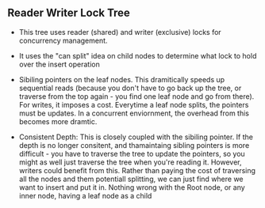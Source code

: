 ## Reader Writer Lock Tree
- This tree uses reader (shared) and writer (exclusive) locks for concurrency management.
- It uses the "can split" idea on child nodes to determine what lock to hold over the insert operation


- Sibiling pointers on the leaf nodes.  This dramitically speeds up sequential reads (because you don't have to go back up the tree, or traverse from the top again - you find one leaf node and go from there).  For writes, it imposes a cost.  Everytime a leaf node splits, the pointers must be updates.  In a concurrent enviornment, the overhead from this becomes more dramtic.
- Consistent Depth: This is closely coupled with the sibiling pointer.  If the depth is no longer consitent, and thamaintaing sibling pointers is more difficult - you have to traverse the tree to update the pointers, so you might as well just traverse the tree when you're reading it.  However, writers could benefit from this.  Rather than paying the cost of traversing all the nodes and them potentiall splitting, we can just find where we want to insert and put it in.  Nothing wrong with the Root node, or any inner node, having a leaf node as a child
